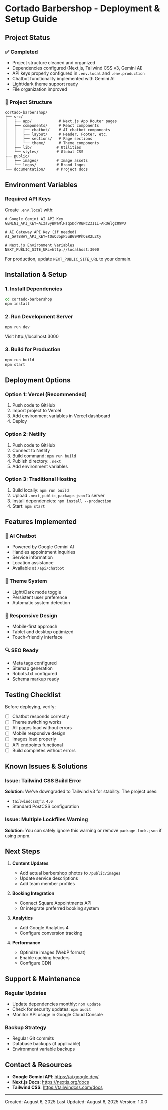 # Cortado Barbershop - Deployment & Setup Guide

## Project Status

### ✅ Completed
- Project structure cleaned and organized
- Dependencies configured (Next.js, Tailwind CSS v3, Gemini AI)
- API keys properly configured in `.env.local` and `.env.production`
- Chatbot functionality implemented with Gemini AI
- Light/dark theme support ready
- File organization improved

### 📁 Project Structure
```
cortado-barbershop/
├── src/
│   ├── app/            # Next.js App Router pages
│   ├── components/     # React components
│   │   ├── chatbot/    # AI chatbot components
│   │   ├── layout/     # Header, Footer, etc.
│   │   ├── sections/   # Page sections
│   │   └── theme/      # Theme components
│   ├── lib/           # Utilities
│   └── styles/        # Global CSS
├── public/
│   ├── images/        # Image assets
│   └── logos/         # Brand logos
└── documentation/     # Project docs
```

## Environment Variables

### Required API Keys
Create `.env.local` with:
```env
# Google Gemini AI API Key
GEMINI_API_KEY=AIzaSyBWaMlHsqSDdPRBNc23I1I-ARQelgz89WU

# AI Gateway API Key (if needed)
AI_GATEWAY_API_KEY=tOuQ3opP5uBG9MPhOER2L2ty

# Next.js Environment Variables
NEXT_PUBLIC_SITE_URL=http://localhost:3000
```

For production, update `NEXT_PUBLIC_SITE_URL` to your domain.

## Installation & Setup

### 1. Install Dependencies
```bash
cd cortado-barbershop
npm install
```

### 2. Run Development Server
```bash
npm run dev
```
Visit http://localhost:3000

### 3. Build for Production
```bash
npm run build
npm start
```

## Deployment Options

### Option 1: Vercel (Recommended)
1. Push code to GitHub
2. Import project to Vercel
3. Add environment variables in Vercel dashboard
4. Deploy

### Option 2: Netlify
1. Push code to GitHub
2. Connect to Netlify
3. Build command: `npm run build`
4. Publish directory: `.next`
5. Add environment variables

### Option 3: Traditional Hosting
1. Build locally: `npm run build`
2. Upload `.next`, `public`, `package.json` to server
3. Install dependencies: `npm install --production`
4. Start: `npm start`

## Features Implemented

### 🤖 AI Chatbot
- Powered by Google Gemini AI
- Handles appointment inquiries
- Service information
- Location assistance
- Available at `/api/chatbot`

### 🎨 Theme System
- Light/Dark mode toggle
- Persistent user preference
- Automatic system detection

### 📱 Responsive Design
- Mobile-first approach
- Tablet and desktop optimized
- Touch-friendly interface

### 🔍 SEO Ready
- Meta tags configured
- Sitemap generation
- Robots.txt configured
- Schema markup ready

## Testing Checklist

Before deploying, verify:
- [ ] Chatbot responds correctly
- [ ] Theme switching works
- [ ] All pages load without errors
- [ ] Mobile responsive design
- [ ] Images load properly
- [ ] API endpoints functional
- [ ] Build completes without errors

## Known Issues & Solutions

### Issue: Tailwind CSS Build Error
**Solution**: We've downgraded to Tailwind v3 for stability. The project uses:
- `tailwindcss@^3.4.0`
- Standard PostCSS configuration

### Issue: Multiple Lockfiles Warning
**Solution**: You can safely ignore this warning or remove `package-lock.json` if using pnpm.

## Next Steps

1. **Content Updates**
   - Add actual barbershop photos to `/public/images`
   - Update service descriptions
   - Add team member profiles

2. **Booking Integration**
   - Connect Square Appointments API
   - Or integrate preferred booking system

3. **Analytics**
   - Add Google Analytics 4
   - Configure conversion tracking

4. **Performance**
   - Optimize images (WebP format)
   - Enable caching headers
   - Configure CDN

## Support & Maintenance

### Regular Updates
- Update dependencies monthly: `npm update`
- Check for security updates: `npm audit`
- Monitor API usage in Google Cloud Console

### Backup Strategy
- Regular Git commits
- Database backups (if applicable)
- Environment variable backups

## Contact & Resources

- **Google Gemini API**: https://ai.google.dev/
- **Next.js Docs**: https://nextjs.org/docs
- **Tailwind CSS**: https://tailwindcss.com/docs

---

Created: August 6, 2025
Last Updated: August 6, 2025
Version: 1.0.0